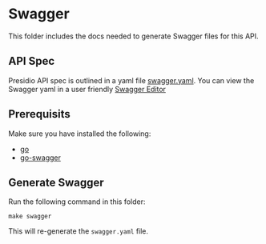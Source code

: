 # Swagger

This folder includes the docs needed to generate Swagger files for this API.

## API Spec

Presidio API spec is outlined in a yaml file [swagger.yaml](swagger.yaml).
You can view the Swagger yaml in a user friendly [Swagger Editor](https://editor.swagger.io/?url=https://raw.githubusercontent.com/microsoft/presidio/master/presidio-api/cmd/presidio-api/docs/swagger.yaml)

## Prerequisits

Make sure you have installed the following:

- [go](https://golang.org/)
- [go-swagger](https://goswagger.io/)

## Generate Swagger

Run the following command in this folder:

```
make swagger
```

This will re-generate the `swagger.yaml` file.
